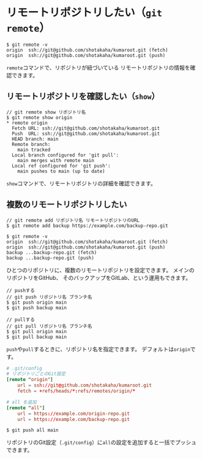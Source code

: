 # リモートリポジトリしたい（``git remote``）

```console
$ git remote -v
origin  ssh://git@github.com/shotakaha/kumaroot.git (fetch)
origin  ssh://git@github.com/shotakaha/kumaroot.git (push)
```

`remote`コマンドで、リポジトリが紐づいている
リモートリポジトリの情報を確認できます。

## リモートリポジトリを確認したい（`show`）

```console
// git remote show リポジトリ名
$ git remote show origin
* remote origin
  Fetch URL: ssh://git@github.com/shotakaha/kumaroot.git
  Push  URL: ssh://git@github.com/shotakaha/kumaroot.git
  HEAD branch: main
  Remote branch:
    main tracked
  Local branch configured for 'git pull':
    main merges with remote main
  Local ref configured for 'git push':
    main pushes to main (up to date)
```

`show`コマンドで、リモートリポジトリの詳細を確認できます。

## 複数のリモートリポジトリしたい

```console
// git remote add リポジトリ名 リモートリポジトリのURL
$ git remote add backup https://example.com/backup-repo.git

$ git remote -v
origin  ssh://git@github.com/shotakaha/kumaroot.git (fetch)
origin  ssh://git@github.com/shotakaha/kumaroot.git (push)
backup ...backup-repo.git (fetch)
backup ...backup-repo.git (push)
```

ひとつのリポジトリに、複数のリモートリポジトリを設定できます。
メインのリポジトリをGitHub、
そのバックアップをGitLab、という運用もできます。

```console
// pushする
// git push リポジトリ名 ブランチ名
$ git push origin main
$ git push backup main

// pullする
// git pull リポジトリ名 ブランチ名
$ git pull origin main
$ git pull backup main
```

`push`や`pull`するときに、リポジトリ名を指定できます。
デフォルトは`origin`です。

```conf
# .git/config
# リポジトリごとのGit設定
[remote "origin"]
    url = ssh://git@github.com/shotakaha/kumaroot.git
    fetch = +refs/heads/*:refs/remotes/origin/*

# all を追加
[remote "all"]
    url = https://example.com/origin-repo.git
    url = https://example.com/backup-repo.git
```

```console
$ git push all main
```

リポジトリのGit設定（`.git/config`）に`all`の設定を追加すると一括でプッシュできます。

